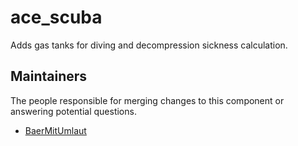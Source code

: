 ace_scuba
==========

Adds gas tanks for diving and decompression sickness calculation.

## Maintainers

The people responsible for merging changes to this component or answering potential questions.

- [BaerMitUmlaut](https://github.com/BaerMitUmlaut)
